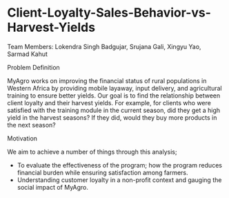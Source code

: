 # Client-Loyalty-Sales-Behavior-vs-Harvest-Yields

Team Members: Lokendra Singh Badgujar, Srujana Gali, Xingyu Yao, Sarmad Kahut

Problem Definition

MyAgro works on improving the financial status of rural populations in Western Africa by providing mobile layaway, input delivery, and agricultural training to ensure better yields. Our goal is to find the relationship between client loyalty and their harvest yields. For example, for clients who were satisfied with the training module in the current season, did they get a high yield in the harvest seasons? If they did, would they buy more products in the next season?

Motivation

We aim to achieve a number of things through this analysis;

- To evaluate the effectiveness of the program; how the program reduces financial burden while ensuring satisfaction among farmers.
- Understanding customer loyalty in a non-profit context and gauging the social impact of MyAgro.
